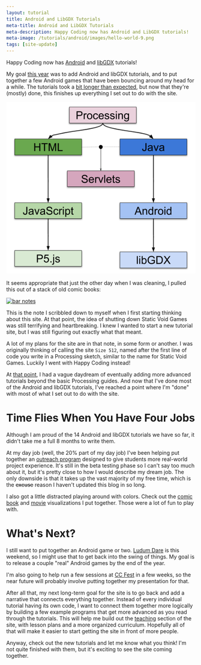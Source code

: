 ```yaml
---
layout: tutorial
title: Android and LibGDX Tutorials
meta-title: Android and LibGDX Tutorials
meta-description: Happy Coding now has Android and LibGDX tutorials!
meta-image: /tutorials/android/images/hello-world-9.png
tags: [site-update]
---
```


Happy Coding now has [Android](/tutorials/android) and [libGDX](/tutorials/libgdx) tutorials!

My goal [this year](/blog/happy-new-year-2018) was to add Android and libGDX tutorials, and to put together a few Android games that have been bouncing around my head for a while. The tutorials took a [bit longer than expected](https://en.wikipedia.org/wiki/Hofstadter%27s_law), but now that they're (mostly) done, this finishes up everything I set out to do with the site.

![HappyCoding.io tutorial roadmap](/teaching/guides/images/curriculum-2.png)

It seems appropriate that just the other day when I was cleaning, I pulled this out of a stack of old comic books:

<a href="/blog/images/android-libgdx-tutorials/bar-note-1.jpg"><img alt="bar notes" src="/blog/images/android-libgdx-tutorials/bar-note-1.jpg" style="width:400px" /></a>

This is the note I scribbled down to myself when I first starting thinking about this site. At that point, the idea of shutting down Static Void Games was still terrifying and heartbreaking. I knew I wanted to start a new tutorial site, but I was still figuring out exactly what that meant.

A lot of my plans for the site are in that note, in some form or another. I was originally thinking of calling the site `Size 512`, named after the first line of code you write in a Processing sketch, similar to the name for Static Void Games. Luckily I went with Happy Coding instead! 

At [that point](blog/hello-world), I had a vague daydream of eventually adding more advanced tutorials beyond the basic Processing guides. And now that I've done most of the Android and libGDX tutorials, I've reached a point where I'm "done" with most of what I set out to do with the site.

# Time Flies When You Have Four Jobs

Although I am proud of the 14 Android and libGDX tutorials we have so far, it didn't take me a full 8 months to write them.

At my day job (well, the 20% part of my day job) I've been helping put together an [outreach program](https://medium.com/@rebeccazeng13/3-things-i-learned-from-google-codeu-3346a9c58bac) designed to give students more real-world project experience. It's still in the beta testing phase so I can't say too much about it, but it's pretty close to how I would describe my dream job. The only downside is that it takes up the vast majority of my free time, which is the ~~excuse~~ reason I haven't updated this blog in so long.

I also got a little distracted playing around with colors. Check out the [comic book](/gallery/comic-book-colors) and [movie](/gallery/movie-colors) visualizations I put together. Those were a lot of fun to play with.

# What's Next?

I still want to put together an Android game or two. [Ludum Dare](https://ldjam.com/) is this weekend, so I might use that to get back into the swing of things. My goal is to release a couple "real" Android games by the end of the year.

I'm also going to help run a few sessions at [CC Fest](http://ccfest.rocks/) in a few weeks, so the near future will probably involve putting together my presentation for that.

After all that, my next long-term goal for the site is to go back and add a narrative that connects everything together. Instead of every individual tutorial having its own code, I want to connect them together more logically by building a few example programs that get more advanced as you read through the tutorials. This will help me build out the [teaching](/teaching) section of the site, with lesson plans and a more organized curriculum. Hopefully all of that will make it easier to start getting the site in front of more people.

Anyway, check out the new tutorials and let me know what you think! I'm not quite finished with them, but it's exciting to see the site coming together.
